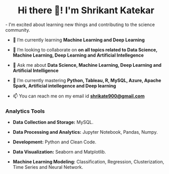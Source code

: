 <h1 align="center">Hi there 👋! I'm Shrikant Katekar </h1>
- I'm excited about learning new things and contributing to the science community.

- 🌱 I’m currently learning **Machine Learning and Deep Learning**

- 👯 I’m looking to collaborate on **on all topics related to Data Science, Machine Learning, Deep Learning and Artificial Intellegence**

- 💬 Ask me about **Data Science, Machine Learning, Deep Learning and Artificial Intelligence**

- 🌱 I’m currently mastering **Python, Tableau, R, MySQL, Azure, Apache Spark, Artificial intellegence and Deep learning**

- 📫 You can reach me on my email id **shrikate900@gmail.com**

### Analytics Tools

* **Data Collection and Storage:** MySQL.

* **Data Processing and Analytics:** Jupyter Notebook, Pandas, Numpy.

* **Development:** Python and Clean Code.

* **Data Visualization:** Seaborn and Matplotlib.

* **Machine Learning Modeling:** Classification, Regression, Clusterization, Time Series and Neural Network.
